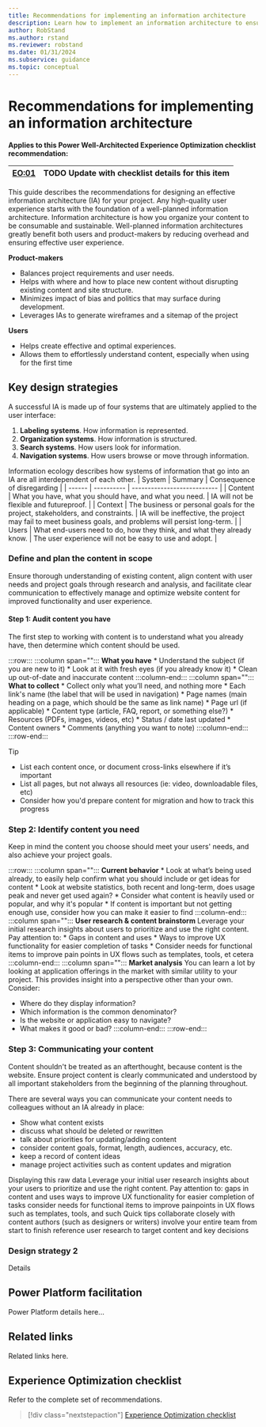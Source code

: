 ```yaml
---
title: Recommendations for implementing an information architecture
description: Learn how to implement an information architecture to ensure consistent success with user experience optimization.
author: RobStand
ms.author: rstand
ms.reviewer: robstand
ms.date: 01/31/2024
ms.subservice: guidance
ms.topic: conceptual
---
```


# Recommendations for implementing an information architecture

**Applies to this Power Well-Architected Experience Optimization checklist recommendation:**

|[EO:01](checklist.md)| **TODO** Update with checklist details for this item |
|---|---|

This guide describes the recommendations for designing an effective information architecture (IA) for your project. Any high-quality user experience starts with the foundation of a well-planned information architecture. Information architecture is how you organize your content to be consumable and sustainable. Well-planned information architectures greatly benefit both users and product-makers by reducing overhead and ensuring effective user experience.

**Product-makers**
- Balances project requirements and user needs.
- Helps with where and how to place new content without disrupting existing content and site structure.
- Minimizes impact of bias and politics that may surface during development.
- Leverages IAs to generate wireframes and a sitemap of the project

**Users**
- Helps create effective and optimal experiences.
- Allows them to effortlessly understand content, especially when using for the first time

## Key design strategies

A successful IA is made up of four systems that are ultimately applied to the user interface:
1. **Labeling systems**. How information is represented.
1. **Organization systems**. How information is structured.
1. **Search systems**. How users look for information.
1. **Navigation systems**.  How users browse or move through information.

<!---  TODO: DELETE IF TABLE IS ACCEPTABLE

- **Content**. What you have, what you should have, and what you need.
- **Context**. The business or personal goals for the project, stakeholders, and constraints.
- **Users**. What they need to do, how they think, what do they already know.

Without a good understanding of these three things, you can’t create an effective IA.
If you don’t know enough about users, you won’t be able to make your experience easy to use.
If you don’t know about context, you won’t be able to create something that works for people, the business, and problems will plague your project.
--->

Information ecology describes how systems of information that go into an IA are all interdependent of each other.
| System | Summary | Consequence of disregarding |
| ------ | ---------- | --------------------------- |
| Content | What you have, what you should have, and what you need. | IA will not be flexible and futureproof. |
| Context | The business or personal goals for the project, stakeholders, and constraints. | IA will be ineffective, the project may fail to meet business goals, and problems will persist long-term. |
| Users | What end-users need to do, how they think, and what they already know. | The user experience will not be easy to use and adopt. | 


### Define and plan the content in scope
Ensure thorough understanding of existing content, align content with user needs and project goals through research and analysis, and facilitate clear communication to effectively manage and optimize website content for improved functionality and user experience.

#### Step 1: Audit content you have
The first step to working with content is to understand what you already have, then determine which content should be used.

:::row:::
   :::column span="":::
      **What you have**
      * Understand the subject (if you are new to it)
      * Look at it with fresh eyes (if you already know it)
      * Clean up out-of-date and inaccurate content
   :::column-end:::
   :::column span="":::
      **What to collect**
      * Collect only what you’ll need, and nothing more
      * Each link's name (the label that will be used in navigation)
      * Page names (main heading on a page, which should be the same as link name)
      * Page url (if applicable)
      * Content type (article, FAQ, report, or something else?)
      * Resources (PDFs, images, videos, etc)
      * Status / date last updated
      * Content owners
      * Comments (anything you want to note)
   :::column-end:::
:::row-end:::

> [!TIP]
> * List each content once, or document cross-links elsewhere if it’s important
> * List all pages, but not always all resources (ie: video, downloadable files, etc)
> * Consider how you'd prepare content for migration and how to track this progress


### Step 2: Identify content you need
Keep in mind the content you choose should meet your users' needs, and also achieve your project goals.

:::row:::
   :::column span="":::
      **Current behavior**
      * Look at what’s being used already, to easily help confirm what you should include or get ideas for content
      * Look at website statistics, both recent and long-term, does usage peak and never get used again?
      * Consider what content is heavily used or popular, and why it's popular
      * If content is important but not getting enough use, consider how you can make it easier to find
   :::column-end:::
   :::column span="":::
      **User research & content brainstorm**
      Leverage your initial research insights about users to prioritize and use the right content. Pay attention to:
      * Gaps in content and uses
      * Ways to improve UX functionality for easier completion of tasks
      * Consider needs for functional items to improve pain points in UX flows such as templates, tools, et cetera
   :::column-end:::
   :::column span="":::
   **Market analysis**
   You can learn a lot by looking at application offerings in the market with similar utility to your project. This provides insight into a perspective other than your own. Consider:
   * Where do they display information?
   * Which information is the common denominator?
   * Is the website or application easy to navigate?
   * What makes it good or bad?
   :::column-end:::
:::row-end:::

### Step 3: Communicating your content
Content shouldn't be treated as an afterthought, because content is the website. Ensure project content is clearly communicated and understood by all important stakeholders from the beginning of the planning throughout.

There are several ways you can communicate your content needs to colleagues without an IA already in place:
- Show what content exists
- discuss what should be deleted or rewritten
- talk about priorities for updating/adding content
- consider content goals, format, length, audiences, accuracy, etc.
- keep a record of content ideas
- manage project activities such as content updates and migration

Displaying this raw data
Leverage your initial user research insights about your users to prioritize and use the right content. Pay attention to:
gaps in content and uses
ways to improve UX functionality for easier completion of tasks
consider needs for functional items to improve painpoints in UX flows such as templates, tools, and such
Quick tips
collaborate closely with content authors (such as designers or writers)
involve your entire team from start to finish
reference user research to target content and key decisions

### Design strategy 2

Details

## Power Platform facilitation

Power Platform details here...

## Related links

Related links here.

## Experience Optimization checklist

Refer to the complete set of recommendations.

> [!div class="nextstepaction"]
> [Experience Optimization checklist](checklist.md)
